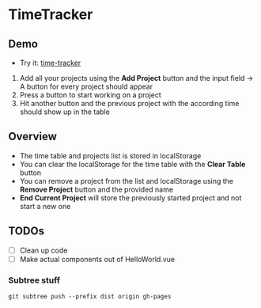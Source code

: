 # TimeTracker

## Demo
- Try it: [time-tracker](https://lukasmetzner.github.io/time-tracker/)
1. Add all your projects using the **Add Project** button and the input field -> A button for every project should appear
2. Press a button to start working on a project
3. Hit another button and the previous project with the according time should show up in the table

## Overview

- The time table and projects list is stored in localStorage
- You can clear the localStorage for the time table with the **Clear Table** button
- You can remove a project from the list and localStorage using the **Remove Project** button and the provided name
- **End Current Project** will store the previously started project and not start a new one

## TODOs
- [ ] Clean up code
- [ ] Make actual components out of HelloWorld.vue

### Subtree stuff
```
git subtree push --prefix dist origin gh-pages
```
